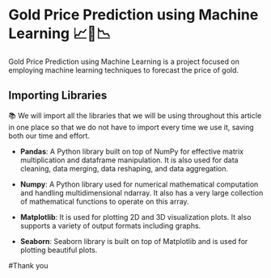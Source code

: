 # Gold Price Prediction using Machine Learning 📈🤖📉

Gold Price Prediction using Machine Learning is a project focused on employing machine learning techniques to forecast the price of gold. 

## Importing Libraries

📚 We will import all the libraries that we will be using throughout this article in one place so that we do not have to import every time we use it, saving both our time and effort.

- **Pandas**: A Python library built on top of NumPy for effective matrix multiplication and dataframe manipulation. It is also used for data cleaning, data merging, data reshaping, and data aggregation.

- **Numpy**: A Python library used for numerical mathematical computation and handling multidimensional ndarray. It also has a very large collection of mathematical functions to operate on this array.

- **Matplotlib**: It is used for plotting 2D and 3D visualization plots. It also supports a variety of output formats including graphs.

- **Seaborn**: Seaborn library is built on top of Matplotlib and is used for plotting beautiful plots.

#Thank you